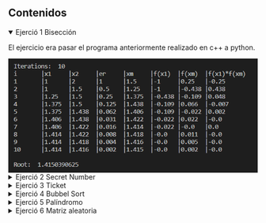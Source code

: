 <div class="faq-container">
  <h2>Contenidos</h2>
  <details open>
    <summary>Ejerció 1 Bisección</summary>
    <p>El ejercicio era pasar el programa anteriormente realizado en c++ a python.</p>
    <img src="../images/01.png" align="center"/>
  </details>

  <details>
    <summary>Ejerció 2 Secret Number</summary>
    <p>El ejercicio trata sobre adivinar el número secreto que es aleatorio.</p>
    <img src="../images/02.png" align="center"/>
  </details>
  
  <details>
    <summary>Ejerció 3 Ticket</summary>
    <p>El ejercicio es sobre pedir cierta cantidad de dinero e mostrar cuantos boletos le alcanza al usuario, pero cada ticket que compras su precio aumenta.</p>
    <img src="../images/03.png" align="center"/>
  </details>
  
  <details>
    <summary>Ejerció 4 Bubbel Sort</summary>
    <p>Realizar el método de la burbuja.</p>
    <img src="../images/04.png" align="center"/>
  </details>
  
  <details>
    <summary>Ejerció 5 Palíndromo</summary>
    <p>Imprimir si una cadena o numero es palíndromo o no (se lee de la misma forma alreves).</p>
    <img src="../images/05.png" align="center"/>
  </details>

  <details>
    <summary>Ejerció 6 Matriz aleatoria</summary>
    <p>LLenar una matriz con numeros aleatorios de n tamaño y que no se repitan.</p>
    <img src="../images/06.png" align="center"/>
  </details>
</div>
